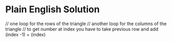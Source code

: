 # Plain English Solution

// one loop for the rows of the triangle
// another loop for the columns of the triangle
// to get number at index you have to take previous row and add (index -1) + (index)
